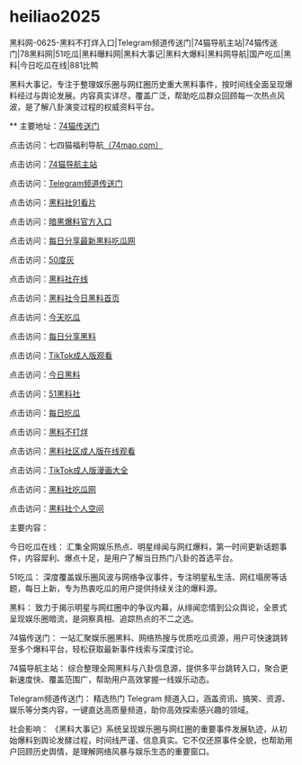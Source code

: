 # heiliao2025
黑料网-0625-黑料不打烊入口|Telegram频道传送门|74猫导航主站|74猫传送门|78黑料网|51吃瓜|黑料曝料网|黑料大事记|黑料大爆料|黑料网导航|国产吃瓜|黑料|今日吃瓜在线|881比鸭

黑料大事记，专注于整理娱乐圈与网红圈历史重大黑料事件，按时间线全面呈现爆料经过与舆论发展。内容真实详尽，覆盖广泛，帮助吃瓜群众回顾每一次热点风波，是了解八卦演变过程的权威资料平台。

** 主要地址：<a href="https://74mao.com/">74猫传送门</a>

点击访问：七四猫福利导航<a href="https://74mao.com/">（74mao.com）</a>

点击访问：<a href="https://74mao.com/">74猫导航主站</a>

点击访问：<a href="https://74mao.com/">Telegram频道传送门</a>

点击访问：<a href="https://hl405.pages.dev/">黑料社91看片</a>

点击访问：<a href="https://hl408.pages.dev/">暗黑爆料官方入口</a>

点击访问：<a href="https://hl410-s2i.pages.dev/">每日分享最新黑料吃瓜网</a>

点击访问：<a href="https://cg66-05.pages.dev/">50度灰</a>

点击访问：<a href="https://cg47-01.pages.dev/">黑料社在线</a>

点击访问：<a href="https://hl419.pages.dev/">黑料社今日黑料首页</a>

点击访问：<a href="https://hl423.pages.dev/">今天吃瓜</a>
	
点击访问：<a href="https://hl457.pages.dev/">每日分享黑料</a>

点击访问：<a href="https://pi54.pages.dev/">TikTok成人版观看</a>

点击访问：<a href="https://hl456.pages.dev/">今日黑料</a>

点击访问：<a href="https://hl459.pages.dev/">51黑料社</a>

点击访问：<a href="https://hl455.pages.dev/">每日吃瓜</a>

点击访问：<a href="https://hl452.pages.dev/">黑料不打烊</a>

点击访问：<a href="https://hl458.pages.dev/">黑料社区成人版在线观看</a>

点击访问：<a href="https://pi66.pages.dev/">TikTok成人版漫画大全</a>

点击访问：<a href="https://pi65-02.pages.dev/">黑料社吃瓜网</a>

点击访问：<a href="https://pi456.pages.dev/">黑料社个人空间</a>

主要内容：

今日吃瓜在线： 汇集全网娱乐热点、明星绯闻与网红爆料，第一时间更新话题事件，内容犀利、爆点十足，是用户了解当日热门八卦的首选平台。

51吃瓜： 深度覆盖娱乐圈风波与网络争议事件，专注明星私生活、网红塌房等话题，每日上新，专为热衷吃瓜的用户提供持续关注的爆料源。

黑料： 致力于揭示明星与网红圈中的争议内幕，从绯闻恋情到公众舆论，全景式呈现娱乐圈暗流，是洞察真相、追踪热点的不二之选。

74猫传送门： 一站汇聚娱乐圈黑料、网络热搜与优质吃瓜资源，用户可快速跳转至多个爆料平台，轻松获取最新事件线索与深度讨论。

74猫导航主站： 综合整理全网黑料与八卦信息源，提供多平台跳转入口，聚合更新速度快、覆盖范围广，帮助用户高效掌握一线娱乐动态。

Telegram频道传送门： 精选热门 Telegram 频道入口，涵盖资讯、搞笑、资源、娱乐等分类内容，一键直达高质量频道，助你高效探索感兴趣的领域。

社会影响：
《黑料大事记》系统呈现娱乐圈与网红圈的重要事件发展轨迹，从初始爆料到舆论发酵过程，时间线严谨、信息真实。它不仅还原事件全貌，也帮助用户回顾历史舆情，是理解网络风暴与娱乐生态的重要窗口。
<span style="display:none;">[Canonical link](https://github.com/we20250625/so56）</span>
